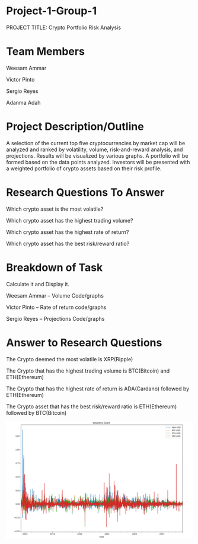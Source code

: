 # Project-1-Group-1

PROJECT TITLE: Crypto Portfolio Risk Analysis

# Team Members
 
Weesam Ammar

Victor Pinto

Sergio Reyes

Adanma Adah 

# Project Description/Outline
A selection of the current top five cryptocurrencies by market cap will be analyzed and ranked by volatility, volume, risk-and-reward analysis, and projections. Results will be visualized by various graphs. A portfolio will be formed based on the data points analyzed. Investors will be presented with a weighted portfolio of crypto assets based on their risk profile.

# Research Questions To Answer
Which crypto asset is the most volatile?

Which crypto asset has the highest trading volume?

Which crypto asset has the highest rate of return?

Which crypto asset has the best risk/reward ratio?


# Breakdown of Task
Calculate it and Display it.

Weesam Ammar – Volume Code/graphs 

Victor Pinto – Rate of return code/graphs

Sergio Reyes – Projections Code/graphs


# Answer to Research Questions

The Crypto deemed the most volatile is XRP(Ripple)

The Crypto that has the highest trading volume is BTC(Bitcoin) and ETH(Ethereum)

The Crypto that has the highest rate of return is ADA(Cardano) followed by ETH(Ethereum)

The Crypto asset that has the best risk/reward ratio is ETH(Ethereum) followed by BTC(Bitcoin)



![Alt text](Images/vol2.PNG)



